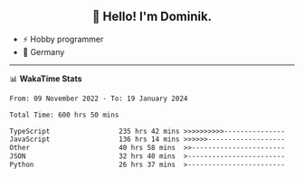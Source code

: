 <h2 align="center">👋 Hello! I'm Dominik.</h2>

- ⚡ Hobby programmer
- 📍 Germany

---
📊 **WakaTime Stats**
<!--START_SECTION:waka-->

```txt
From: 09 November 2022 - To: 19 January 2024

Total Time: 600 hrs 50 mins

TypeScript                 235 hrs 42 mins >>>>>>>>>>---------------   39.23 %
JavaScript                 136 hrs 14 mins >>>>>>-------------------   22.68 %
Other                      40 hrs 58 mins  >>-----------------------   06.82 %
JSON                       32 hrs 40 mins  >------------------------   05.44 %
Python                     26 hrs 37 mins  >------------------------   04.43 %
```

<!--END_SECTION:waka-->

